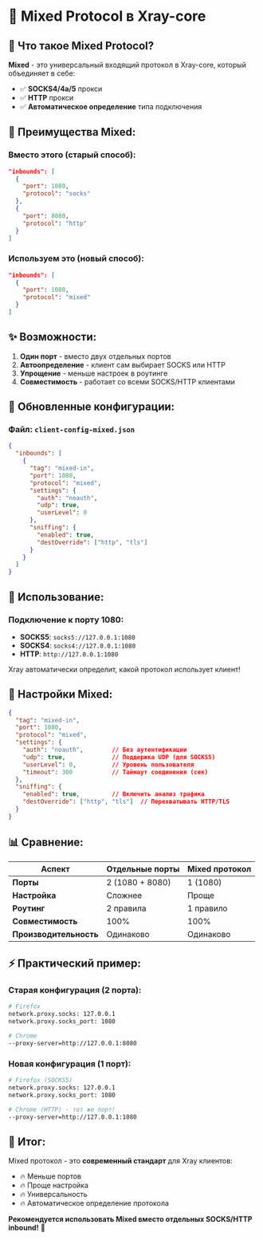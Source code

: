 # 🔄 Mixed Protocol в Xray-core

## 🎯 Что такое Mixed Protocol?

**Mixed** - это универсальный входящий протокол в Xray-core, который объединяет в себе:
- ✅ **SOCKS4/4a/5** прокси
- ✅ **HTTP** прокси  
- ✅ **Автоматическое определение** типа подключения

## 🚀 Преимущества Mixed:

### Вместо этого (старый способ):
```json
"inbounds": [
  {
    "port": 1080,
    "protocol": "socks"
  },
  {
    "port": 8080, 
    "protocol": "http"
  }
]
```

### Используем это (новый способ):
```json
"inbounds": [
  {
    "port": 1080,
    "protocol": "mixed"
  }
]
```

## ✨ Возможности:

1. **Один порт** - вместо двух отдельных портов
2. **Автоопределение** - клиент сам выбирает SOCKS или HTTP
3. **Упрощение** - меньше настроек в роутинге
4. **Совместимость** - работает со всеми SOCKS/HTTP клиентами

## 📁 Обновленные конфигурации:

### Файл: `client-config-mixed.json`
```json
{
  "inbounds": [
    {
      "tag": "mixed-in",
      "port": 1080,
      "protocol": "mixed",
      "settings": {
        "auth": "noauth",
        "udp": true,
        "userLevel": 0
      },
      "sniffing": {
        "enabled": true,
        "destOverride": ["http", "tls"]
      }
    }
  ]
}
```

## 🎯 Использование:

### Подключение к порту 1080:
- **SOCKS5**: `socks5://127.0.0.1:1080`
- **SOCKS4**: `socks4://127.0.0.1:1080`  
- **HTTP**: `http://127.0.0.1:1080`

Xray автоматически определит, какой протокол использует клиент!

## 🔧 Настройки Mixed:

```json
{
  "tag": "mixed-in",
  "port": 1080,
  "protocol": "mixed",
  "settings": {
    "auth": "noauth",        // Без аутентификации
    "udp": true,             // Поддержка UDP (для SOCKS5)
    "userLevel": 0,          // Уровень пользователя
    "timeout": 300           // Таймаут соединения (сек)
  },
  "sniffing": {
    "enabled": true,         // Включить анализ трафика
    "destOverride": ["http", "tls"]  // Перехватывать HTTP/TLS
  }
}
```

## 📊 Сравнение:

| Аспект | Отдельные порты | Mixed протокол |
|--------|-----------------|----------------|
| **Порты** | 2 (1080 + 8080) | 1 (1080) |
| **Настройка** | Сложнее | Проще |
| **Роутинг** | 2 правила | 1 правило |
| **Совместимость** | 100% | 100% |
| **Производительность** | Одинаково | Одинаково |

## ⚡ Практический пример:

### Старая конфигурация (2 порта):
```bash
# Firefox
network.proxy.socks: 127.0.0.1
network.proxy.socks_port: 1080

# Chrome  
--proxy-server=http://127.0.0.1:8080
```

### Новая конфигурация (1 порт):
```bash
# Firefox (SOCKS5)
network.proxy.socks: 127.0.0.1
network.proxy.socks_port: 1080

# Chrome (HTTP) - тот же порт!
--proxy-server=http://127.0.0.1:1080
```

## 🎉 Итог:

Mixed протокол - это **современный стандарт** для Xray клиентов:
- 🔥 Меньше портов
- 🔥 Проще настройка  
- 🔥 Универсальность
- 🔥 Автоматическое определение протокола

**Рекомендуется использовать Mixed вместо отдельных SOCKS/HTTP inbound!** 🚀